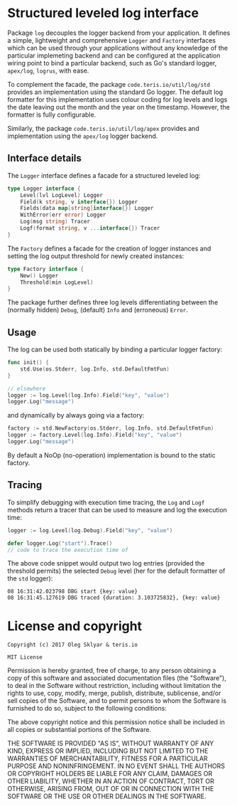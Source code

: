 # Structured leveled log interface

Package `log` decouples the logger backend from your application. It defines
a simple, lightweight and comprehensive `Logger` and `Factory` interfaces which 
can be used through your applications without any knowledge of the particular
implemeting backend and can be configured at the application wiring point to
bind a particular backend, such as Go's standard logger, `apex/log`, `logrus`, 
with ease.

To complement the facade, the package `code.teris.io/util/log/std` provides an 
implementation using the standard Go logger. The default log formatter for
this implementation uses colour coding for log levels and logs the date
leaving out the month and the year on the timestamp. However, the formatter
is fully configurable.

Similarly, the package `code.teris.io/util/log/apex` provides and implementation 
using the `apex/log` logger backend.


## Interface details

The `Logger` interface defines a facade for a structured leveled log: 

```go
type Logger interface {
	Level(lvl LogLevel) Logger
	Field(k string, v interface{}) Logger
	Fields(data map[string]interface{}) Logger
	WithError(err error) Logger
	Log(msg string) Tracer
	Logf(format string, v ...interface{}) Tracer
}
```

The `Factory` defines a facade for the creation of logger instances and setting the
log output threshold for newly created instances:

```go
type Factory interface {
	New() Logger
	Threshold(min LogLevel)
}
```

The package further defines three log levels differentiating between the (normally hidden) 
`Debug`, (default) `Info` and (erroneous) `Error`.


## Usage

The log can be used both statically by binding a particular logger factory:

```go
func init() {
	std.Use(os.Stderr, log.Info, std.DefaultFmtFun)
}

// elsewhere	
logger := log.Level(log.Info).Field("key", "value")
logger.Log("message")
```

and dynamically by always going via a factory:

```go
factory := std.NewFactory(os.Stderr, log.Info, std.DefaultFmtFun)
logger := factory.Level(log.Info).Field("key", "value")
logger.Log("message")
```

By default a NoOp (no-operation) implementation is bound to the static factory.

## Tracing

To simplify debugging with execution time tracing, the `Log` and `Logf` methods
return a tracer that can be used to measure and log the execution time:

```go
logger := log.Level(log.Debug).Field("key", "value")

defer logger.Log("start").Trace()
// code to trace the execution time of
```

The above code snippet would output two log entries (provided the threshold permits)
the selected `Debug` level (her for the default formatter of the `std` logger):

	08 16:31:42.023798 DBG start {key: value}
	08 16:31:45.127619 DBG traced {duration: 3.103725832}, {key: value}

# License and copyright

    Copyright (c) 2017 Oleg Sklyar & teris.io

    MIT License

Permission is hereby granted, free of charge, to any person obtaining a copy of this 
software and associated documentation files (the "Software"), to deal in the Software 
without restriction, including without limitation the rights to use, copy, modify, 
merge, publish, distribute, sublicense, and/or sell copies of the Software, and to 
permit persons to whom the Software is furnished to do so, subject to the following 
conditions:

The above copyright notice and this permission notice shall be included in all copies 
or substantial portions of the Software.

THE SOFTWARE IS PROVIDED "AS IS", WITHOUT WARRANTY OF ANY KIND, EXPRESS OR IMPLIED, 
INCLUDING BUT NOT LIMITED TO THE WARRANTIES OF MERCHANTABILITY, FITNESS FOR A 
PARTICULAR PURPOSE AND NONINFRINGEMENT. IN NO EVENT SHALL THE AUTHORS OR COPYRIGHT 
HOLDERS BE LIABLE FOR ANY CLAIM, DAMAGES OR OTHER LIABILITY, WHETHER IN AN ACTION 
OF CONTRACT, TORT OR OTHERWISE, ARISING FROM, OUT OF OR IN CONNECTION WITH THE 
SOFTWARE OR THE USE OR OTHER DEALINGS IN THE SOFTWARE.
